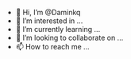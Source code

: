 - 👋 Hi, I’m @Daminkq
- 👀 I’m interested in ...
- 🌱 I’m currently learning ...
- 💞️ I’m looking to collaborate on ...
- 📫 How to reach me ...

<!---
Daminkq/Daminkq is a ✨ special ✨ repository because its `README.md` (this file) appears on your GitHub profile.
You can click the Preview link to take a look at your changes.
--->

